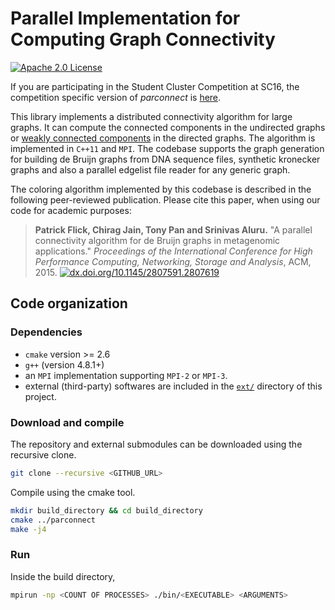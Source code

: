 Parallel Implementation for Computing Graph Connectivity
========================================================================
[![Apache 2.0 License](https://img.shields.io/badge/license-Apache%20v2.0-blue.svg)](LICENSE)

If you are participating in the Student Cluster Competition at SC16, the competition specific version of *parconnect* is [here](http://github.com/cjain7/parconnect_SCC16).

This library implements a distributed connectivity algorithm for large graphs. It can compute the connected components in the undirected graphs or [weakly connected components](http://mathworld.wolfram.com/WeaklyConnectedComponent.html) in the directed graphs. The algorithm is implemented in `C++11` and `MPI`. The codebase supports the graph generation for building de Bruijn graphs from DNA sequence files, synthetic kronecker graphs and also a parallel edgelist file reader for any generic graph.

The coloring algorithm implemented by this codebase is described in the following peer-reviewed publication. Please cite this paper, when using our code for academic purposes:
> **Patrick Flick, Chirag Jain, Tony Pan and Srinivas Aluru.** "A parallel connectivity algorithm for de Bruijn graphs in metagenomic applications." *Proceedings of the International Conference for High Performance Computing, Networking, Storage and Analysis*, ACM, 2015. [![dx.doi.org/10.1145/2807591.2807619](https://img.shields.io/badge/doi-10.1145%2F2807591.2807619-blue.svg)](http://dx.doi.org/10.1145/2807591.2807619)

## Code organization

### Dependencies

- `cmake` version >= 2.6
- `g++` (version 4.8.1+)
- an `MPI` implementation supporting `MPI-2` or `MPI-3`.
- external (third-party) softwares are included in the [`ext/`](ext/) directory of this project.

### Download and compile


The repository and external submodules can be downloaded using the recursive clone.

```sh
git clone --recursive <GITHUB_URL>
```

Compile using the cmake tool.

```sh
mkdir build_directory && cd build_directory
cmake ../parconnect
make -j4
```

### Run

Inside the build directory, 

```sh
mpirun -np <COUNT OF PROCESSES> ./bin/<EXECUTABLE> <ARGUMENTS>
```

